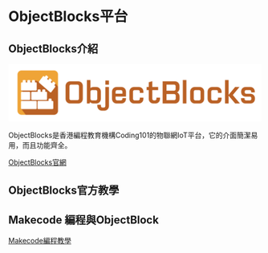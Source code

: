 # ObjectBlocks平台

## ObjectBlocks介紹

![](./iotimage/objectblock1.png)

ObjectBlocks是香港編程教育機構Coding101的物聯網IoT平台，它的介面簡潔易用，而且功能齊全。

[ObjectBlocks官網](https://www.objectblocks.cc/)

## ObjectBlocks官方教學

## Makecode 編程與ObjectBlock

[Makecode編程教學](../MakeCode/objectblock.md)
